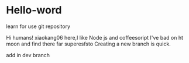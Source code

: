# Hello-word
learn for use git repository

Hi humans!
xiaokang06 here,I like Node js and coffeesoript 
I've bad on ht moon and find there far superesfsto 
Creating a new branch is quick.

add in dev branch
